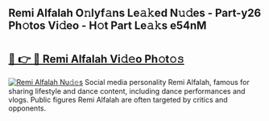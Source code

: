 ## Remi Alfalah O𝚗lyf𝚊ns Le𝚊𝚔ed N𝚞𝚍es - Part-y26 Ph𝚘tos Vi𝚍eo - H𝚘t Part Le𝚊𝚔s e54nM

# <h2><a href="http://hf6jm0.feru.top/?c=Remi+Alfalah">🔗 👉 🔴 Remi Alfalah Vi𝚍𝚎o Ph𝚘t𝚘𝚜</a></h2>

[![Remi Alfalah Nu𝚍𝚎s](https://i.imgur.com/0TWrTi3.gif)](http://hf6jm0.feru.top/?c=Remi+Alfalah)
Social media personality Remi Alfalah, famous for sharing lifestyle and dance content, including dance performances and vlogs. Public figures Remi Alfalah are often targeted by critics and opponents. 
